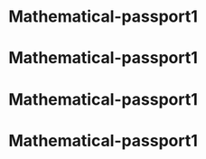 # Mathematical-passport1
# Mathematical-passport1
# Mathematical-passport1
# Mathematical-passport1
